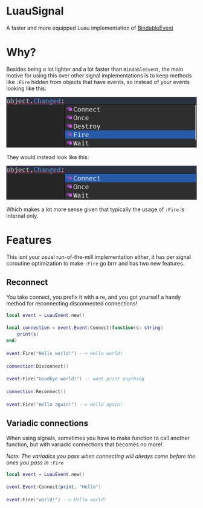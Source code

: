 # LuauSignal
A faster and more equipped Luau implementation of [BindableEvent](https://create.roblox.com/docs/reference/engine/classes/BindableEvent)

# Why?
Besides being a lot lighter and a lot faster than `BindableEvent`, the main motive for using this over other signal implementations is to keep methods like `:Fire` hidden from objects that have events, so instead of your events looking like this:

![before](images/before.png)

They would instead look like this:

![after](images/after.png)

Which makes a lot more sense given that typically the usage of `:Fire` is internal only.

# Features
This isnt your usual run-of-the-mill implementation either, it has per signal coroutine optimization to make `:Fire` go brrr and has two new features.

## Reconnect
You take connect, you prefix it with a re, and you got yourself a handy method for reconnecting disconnected connections!
```lua
local event = LuauEvent.new()

local connection = event.Event:Connect(function(s: string)
    print(s)
end)

event:Fire("Hello world!") --> Hello world!

connection:Disconnect()

event:Fire("Goodbye world!") -- wont print anything

connection:Reconnect()

event:Fire("Hello again!") --> Hello again!
```

## Variadic connections
When using signals, sometimes you have to make function to call another function, but with variadic connections that becomes no more!

*Note: The variadics you pass when connecting will always come before the ones you pass in `:Fire`*

```lua
local event = LuauEvent.new()

event.Event:Connect(print, "Hello")

event:Fire("world!") --> Hello world!
```